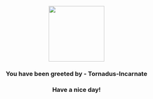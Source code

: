 <p align="center">
            <img src="https://raw.githubusercontent.com/PokeAPI/sprites/master/sprites/pokemon/641.png" width="150" height="150">
          </p>
          <h3 align="center">You have been greeted by - <b>Tornadus-Incarnate</b></h3>
          <h3 align="center">Have a nice day!</h3>
        
